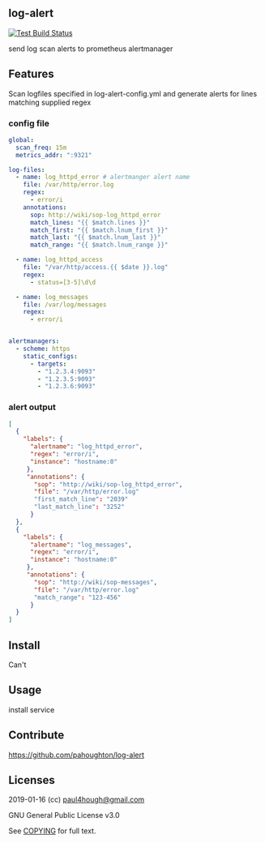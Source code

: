 ## log-alert

[![Test Build Status](https://travis-ci.org/pahoughton/log-alert.png)](https://travis-ci.org/pahoughton/log-alert)

send log scan alerts to prometheus alertmanager

## Features

Scan logfiles specified in log-alert-config.yml and generate alerts
for lines matching supplied regex

### config file

```yaml
global:
  scan_freq: 15m
  metrics_addr: ":9321"

log-files:
  - name: log_httpd_error # alertmanger alert name
    file: /var/http/error.log
    regex:
      - error/i
    annotations:
      sop: http://wiki/sop-log_httpd_error
      match_lines: "{{ $match.lines }}"
      match_first: "{{ $match.lnum_first }}"
      match_last: "{{ $match.lnum_last }}"
      match_range: "{{ $match.lnum_range }}"

  - name: log_httpd_access
    file: "/var/http/access.{{ $date }}.log"
    regex:
      - status=[3-5]\d\d

  - name: log_messages
    file: /var/log/messages
    regex:
      - error/i


alertmanagers:
  - scheme: https
    static_configs:
      - targets:
        - "1.2.3.4:9093"
        - "1.2.3.5:9093"
        - "1.2.3.6:9093"

```

### alert output
```json
[
  {
    "labels": {
      "alertname": "log_httpd_error",
      "regex": "error/i",
      "instance": "hostname:0"
     },
     "annotations": {
       "sop": "http://wiki/sop-log_httpd_error",
       "file": "/var/http/error.log"
       "first_match_line": "2039"
       "last_match_line": "3252"
      }
  },
  {
    "labels": {
      "alertname": "log_messages",
      "regex": "error/i",
      "instance": "hostname:0"
     },
     "annotations": {
       "sop": "http://wiki/sop-messages",
       "file": "/var/http/error.log"
       "match_range": "123-456"
      }
  }
]
```

## Install

Can't

## Usage

install service

## Contribute

https://github.com/pahoughton/log-alert

## Licenses

2019-01-16 (cc) <paul4hough@gmail.com>

GNU General Public License v3.0

See [COPYING](../master/COPYING) for full text.
